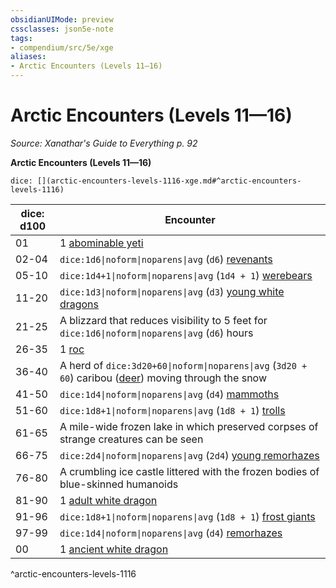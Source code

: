 ```yaml
---
obsidianUIMode: preview
cssclasses: json5e-note
tags:
- compendium/src/5e/xge
aliases:
- Arctic Encounters (Levels 11—16)
---
```

# Arctic Encounters (Levels 11—16)
*Source: Xanathar's Guide to Everything p. 92* 

**Arctic Encounters (Levels 11—16)**

`dice: [](arctic-encounters-levels-1116-xge.md#^arctic-encounters-levels-1116)`

| dice: d100 | Encounter |
|------------|-----------|
| 01 | 1 [abominable yeti](/3-Mechanics/CLI/bestiary/monstrosity/abominable-yeti-xmm.md) |
| 02-04 | `dice:1d6\|noform\|noparens\|avg` (`d6`) [revenants](/3-Mechanics/CLI/bestiary/undead/revenant-xmm.md) |
| 05-10 | `dice:1d4+1\|noform\|noparens\|avg` (`1d4 + 1`) [werebears](/3-Mechanics/CLI/bestiary/monstrosity/werebear-xmm.md) |
| 11-20 | `dice:1d3\|noform\|noparens\|avg` (`d3`) [young white dragons](/3-Mechanics/CLI/bestiary/dragon/young-white-dragon-xmm.md) |
| 21-25 | A blizzard that reduces visibility to 5 feet for `dice:1d6\|noform\|noparens\|avg` (`d6`) hours |
| 26-35 | 1 [roc](/3-Mechanics/CLI/bestiary/monstrosity/roc-xmm.md) |
| 36-40 | A herd of `dice:3d20+60\|noform\|noparens\|avg` (`3d20 + 60`) caribou ([deer](/3-Mechanics/CLI/bestiary/beast/deer-xmm.md)) moving through the snow |
| 41-50 | `dice:1d4\|noform\|noparens\|avg` (`d4`) [mammoths](/3-Mechanics/CLI/bestiary/beast/mammoth-xmm.md) |
| 51-60 | `dice:1d8+1\|noform\|noparens\|avg` (`1d8 + 1`) [trolls](/3-Mechanics/CLI/bestiary/giant/troll-xmm.md) |
| 61-65 | A mile-wide frozen lake in which preserved corpses of strange creatures can be seen |
| 66-75 | `dice:2d4\|noform\|noparens\|avg` (`2d4`) [young remorhazes](/3-Mechanics/CLI/bestiary/monstrosity/young-remorhaz-xmm.md) |
| 76-80 | A crumbling ice castle littered with the frozen bodies of blue-skinned humanoids |
| 81-90 | 1 [adult white dragon](/3-Mechanics/CLI/bestiary/dragon/adult-white-dragon-xmm.md) |
| 91-96 | `dice:1d8+1\|noform\|noparens\|avg` (`1d8 + 1`) [frost giants](/3-Mechanics/CLI/bestiary/giant/frost-giant-xmm.md) |
| 97-99 | `dice:1d4\|noform\|noparens\|avg` (`d4`) [remorhazes](/3-Mechanics/CLI/bestiary/monstrosity/remorhaz-xmm.md) |
| 00 | 1 [ancient white dragon](/3-Mechanics/CLI/bestiary/dragon/ancient-white-dragon-xmm.md) |
^arctic-encounters-levels-1116